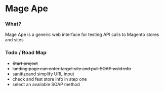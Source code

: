 Mage Ape
========

### What?

Mage Ape is a generic web interface for testing API calls to Magento stores and sites

### Todo / Road Map

* ~~Start project~~
* ~~landing page can enter target site and pull SOAP wsld info~~
* sanitizeand simplify URL input
* check and fest store info in step one
* select an available SOAP method

